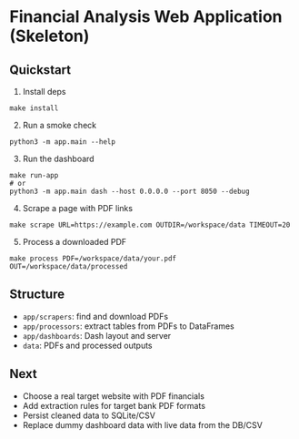 # Financial Analysis Web Application (Skeleton)

## Quickstart

1) Install deps

```
make install
```

2) Run a smoke check

```
python3 -m app.main --help
```

3) Run the dashboard

```
make run-app
# or
python3 -m app.main dash --host 0.0.0.0 --port 8050 --debug
```

4) Scrape a page with PDF links

```
make scrape URL=https://example.com OUTDIR=/workspace/data TIMEOUT=20
```

5) Process a downloaded PDF

```
make process PDF=/workspace/data/your.pdf OUT=/workspace/data/processed
```

## Structure
- `app/scrapers`: find and download PDFs
- `app/processors`: extract tables from PDFs to DataFrames
- `app/dashboards`: Dash layout and server
- `data`: PDFs and processed outputs

## Next
- Choose a real target website with PDF financials
- Add extraction rules for target bank PDF formats
- Persist cleaned data to SQLite/CSV
- Replace dummy dashboard data with live data from the DB/CSV

